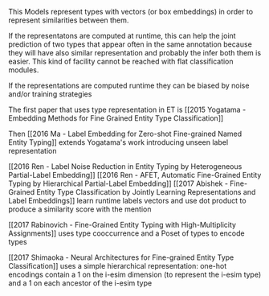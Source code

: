 This Models represent types with vectors (or box embeddings) in order to represent similarities between them.

If the representatons are computed at runtime, this can help the joint prediction  of two types that appear often in the same annotation because they will have also similar representation and probably the infer both them is easier. This kind of facility cannot be reached with flat classification modules. 

If the representations are computed runtime they can be biased by noise and/or training strategies

The first paper that uses type representation in ET is [[2015 Yogatama - Embedding Methods for Fine Grained Entity Type Classification]]

Then [[2016 Ma - Label Embedding for Zero-shot Fine-grained Named Entity Typing]] extends Yogatama's work introducing unseen label representation

[[2016 Ren  - Label Noise Reduction in Entity Typing by Heterogeneous Partial-Label Embedding]] [[2016 Ren - AFET, Automatic Fine-Grained Entity Typing by Hierarchical Partial-Label Embedding]] [[2017 Abishek - Fine-Grained Entity Type Classification by Jointly Learning Representations and Label Embeddings]] learn runtime labels vectors and use dot product to produce a similarity score with the mention

[[2017 Rabinovich - Fine-Grained Entity Typing with High-Multiplicity Assignments]] uses type cooccurrence and a Poset of types to encode types 

[[2017 Shimaoka - Neural Architectures for Fine-grained Entity Type Classification]] uses a simple hierarchical representation: one-hot encodings contain a 1 on the i-esim dimension (to represent the i-esim type) and a 1 on each ancestor of the i-esim type